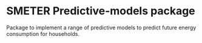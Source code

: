     
# SMETER Predictive-models package

Package to implement a range of predictive models to predict future energy consumption for households.
